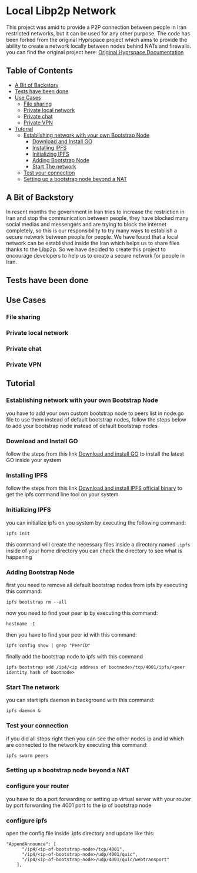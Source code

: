 # Local Libp2p Network

This project was amid to provide a P2P connection between people in Iran restricted networks, but it can be used for any other purpose. The code has been forked from the original Hyprspace project which aims to provide the ability to create a network locally between nodes behind NATs and firewalls.
you can find the original project here: [Original Hyprspace Documentation](https://github.com/hyprspace/hyprspace#readme)


## Table of Contents
- [A Bit of Backstory](#a-bit-of-backstory)
- [Tests have been done](#tests-have-been-done)
- [Use Cases](#use-cases)
  - [File sharing](#file-sharing)
  - [Private local network](#private-local-network)
  - [Private chat](#private-chat)
  - [Private VPN](#private-vpn)
- [Tutorial](#tutorial)
  - [Establishing network with your own Bootstrap Node](#establishing-network-with-your-own-bootstrap-node)
    - [Download and Install GO](#download-and-install-go)
    - [Installing IPFS](#installing-ipfs)
    - [Initializing IPFS](#initializing-ipfs)
    - [Adding Bootstrap Node](#adding-bootstrap-node)
    - [Start The network](#start-the-network)
  - [Test your connection](#test-your-connection)
  - [Setting up a bootstrap node beyond a NAT](#setting-up-a-bootstrap-node-beyond-a-nat)


## A Bit of Backstory
In resent months the government in Iran tries to increase the restriction in Iran and stop the communication between people, they have blocked many social medias and messengers 
and are trying to block the internet completely, so this is our responsibility to try many ways to establish a secure network between people for people. 
We have found that a local network can be established inside the Iran which helps us to share files thanks to the Libp2p. So we have decided to create this project
to encourage developers to help us to create a secure network for people in Iran.

## Tests have been done

## Use Cases

### File sharing

### Private local network

### Private chat

### Private VPN

## Tutorial

### Establishing network with your own Bootstrap Node
you have to add your own custom bootstrap node to peers list in node.go file to use them instead of default bootstrap nodes, follow the steps below to add your bootstrap node instead of default bootstrap nodes

### Download and Install GO
follow the steps from this link [Download and install GO](https://go.dev/doc/install) to install the latest GO inside your system

### Installing IPFS
follow the steps from this link [Download and install IPFS official binary](https://docs.ipfs.tech/install/command-line/#install-official-binary-distributions) to get the ipfs command line tool on your system

### Initializing IPFS
you can initialize ipfs on you system by executing the following command:
```
ipfs init
```
this command will create the necessary files inside a directory named ```.ipfs``` inside of your home directory you can check the directory to see what is happening

### Adding Bootstrap Node
first you need to remove all default bootstrap nodes from ipfs by executing this command:
```
ipfs bootstrap rm --all 
```
now you need to find your peer ip by executing this command:
```
hostname -I
```
then you have to find your peer id with this command:
```
ipfs config show | grep "PeerID"
```
finally add the bootstrap node to ipfs with this command
```
ipfs bootstrap add /ip4/<ip address of bootnode>/tcp/4001/ipfs/<peer identity hash of bootnode>
```

### Start The network
you can start ipfs daemon in background with this command:
```
ipfs daemon & 
```

### Test your connection
if you did all steps right then you can see the other nodes ip and id which are connected to the network by executing this command:
```
ipfs swarm peers
```

### Setting up a bootstrap node beyond a NAT

### configure your router 
you have to do a port forwarding or setting up virtual server with your router by port forwarding the 4001 port to the ip of bootstrap node 

### configure ipfs 
open the config file inside .ipfs directory and update like this:
```
"AppendAnnounce": [
      "/ip4/<ip-of-bootstrap-node>/tcp/4001",
      "/ip4/<ip-of-bootstrap-node>/udp/4001/quic",
      "/ip4/<ip-of-bootstrap-node>/udp/4001/quic/webtransport"
    ],
```